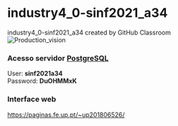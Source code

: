 # industry4_0-sinf2021_a34
industry4_0-sinf2021_a34 created by GitHub Classroom
![Production_vision](https://user-images.githubusercontent.com/78810496/108132578-fc9f9480-70aa-11eb-9139-7d9e119ac6d3.png)

### Acesso servidor [PostgreSQL](https://db.fe.up.pt/phppgadmin/)
User: **sinf2021a34**  
Password: **DuOHMMxK**  

### Interface web
https://paginas.fe.up.pt/~up201806526/
